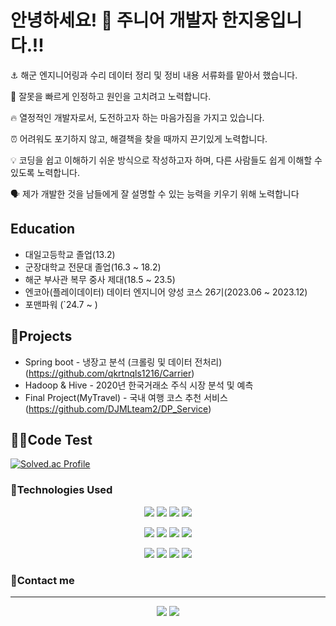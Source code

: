 # 안녕하세요! 👋 주니어 개발자 한지웅입니다.!!
⚓️ 해군 엔지니어링과 수리 데이터 정리 및 정비 내용 서류화를 맡아서 했습니다. 

🐷 잘못을 빠르게 인정하고 원인을 고치려고 노력합니다.

🔥 열정적인 개발자로서, 도전하고자 하는 마음가짐을 가지고 있습니다.

⏰ 어려워도 포기하지 않고, 해결책을 찾을 때까지 끈기있게 노력합니다.

💡 코딩을 쉽고 이해하기 쉬운 방식으로 작성하고자 하며, 다른 사람들도 쉽게 이해할 수 있도록 노력합니다.

🗣️ 제가 개발한 것을 남들에게 잘 설명할 수 있는 능력을 키우기 위해 노력합니다

## Education
* 대일고등학교 졸업(13.2)
* 군장대학교 전문대 졸업(16.3 ~ 18.2)
* 해군 부사관 복무 중사 제대(18.5 ~ 23.5)
* 엔코아(플레이데이터) 데이터 엔지니어 양성 코스 26기(2023.06 ~ 2023.12)
* 포맨파워 (`24.7 ~ )

## 🐳Projects

* Spring boot - 냉장고 분석 (크롤링 및 데이터 전처리)(https://github.com/qkrtnqls1216/Carrier)
* Hadoop & Hive - 2020년 한국거래소 주식 시장 분석 및 예측
* Final Project(MyTravel) - 국내 여행 코스 추천 서비스 (https://github.com/DJMLteam2/DP_Service)

## 🧑‍💻Code Test
[![Solved.ac Profile](http://mazassumnida.wtf/api/v2/generate_badge?boj=gkswldnd)](https://solved.ac/gkswldnd/)

### 🦾Technologies Used

<div align=center>
  <a href="https://www.python.org/" target="_blank"><img src="https://img.shields.io/badge/Python-3776AB?style=for-the-badge&logo=python&logoColor=white"/></a>
  <a href="https://pandas.pydata.org/" target="_blank"><img src="https://img.shields.io/badge/Pandas-150458?style=for-the-badge&logo=pandas&logoColor=white"/></a>
  <a href="https://scikit-learn.org/stable/" target="_blank"><img src="https://img.shields.io/badge/Scikit_learn-F7931E?style=for-the-badge&logo=scikit-learn&logoColor=white"/></a>
  <a href="https://www.tensorflow.org/" target="_blank"><img src="https://img.shields.io/badge/Tensorflow-FF6F00?style=for-the-badge&logo=tensorflow&logoColor=white"/></a>
  <br>
  
  <a href="https://oracle.com/java/" target="_blank"><img src="https://img.shields.io/badge/Java-437291?style=for-the-badge&logo=OpenJDK&logoColor=white"></a>
  <a href="https://spring.io/projects/spring-boot" target="_blank"><img src="https://img.shields.io/badge/Spring Boot-6DB33F?style=for-the-badge&logo=springboot&logoColor=white"/></a>
  <a href="https://www.mysql.com/" target="_blank"><img src="https://img.shields.io/badge/MySQL-4479A1?style=for-the-badge&logo=mysql&logoColor=white"/></a>
  <a href="https://mariadb.org/" target="_blank"><img src="https://img.shields.io/badge/mariaDB-003545?style=for-the-badge&logo=mariaDB&logoColor=white"></a>
  <br>
  
  <a href="https://ubuntu.com/" target="_blank"><img src="https://img.shields.io/badge/Ubuntu-E95420?style=for-the-badge&logo=ubuntu&logoColor=white"/></a>
  <a href="https://www.docker.com/" target="_blank"><img src="https://img.shields.io/badge/Docker-2496ED?style=for-the-badge&logo=docker&logoColor=white"/></a>
  <a href="https://aws.amazon.com/" target="_blank"><img src="https://img.shields.io/badge/Amazon_AWS-232F3E?style=for-the-badge&logo=Amazon AWS&logoColor=white"/></a>
  <a href="https://pypi.org/" target="_blank"><img src="https://img.shields.io/badge/Pypi-3775A9?style=for-the-badge&logo=pypi&logoColor=white"/></a>
</div>


### 📡Contact me
-----------------------------------
<div align=center>
  <a href="https://mail.google.com" target="_blank"><img src="https://img.shields.io/badge/wldnd4081@gmail.com-EA4335?style=for-the-badge&logo=Gmail&logoColor=white"/></a>
  <a href="https://sam1000won.github.io/" target="_blank"><img src="https://img.shields.io/badge/Github_pages-222222?style=for-the-badge&logo=GitHub Pages&logoColor=white"/></a>
</div>
